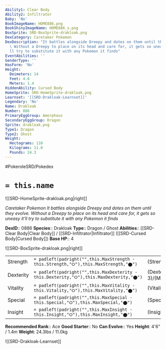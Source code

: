 ```yaml
---
Ability1: Clear Body
Ability2: Infiltrator
Baby: 'No'
BookImageName: HOME886.png
BookShinyImageName: HOME886_s.png
BoxSprite: SRD-BoxSprite-drakloak.png
DexCategory: Caretaker Pokemon
DexDescription: "It battles alongside Dreepy and dotes on them until they evolve.\
  \ Without a Dreepy to place on its head and care for, it gets so uneasy it\u2019\
  ll try to substitute it with any Pokemon it finds"
EventAbilities: ''
GenderType: ''
HasForm: 'No'
Height:
  Deimeters: 14
  Feet: 4.6
  Meters: 1.4
HiddenAbility: Cursed Body
HomeSprite: SRD-HomeSprite-drakloak.png
Learnset: '[[SRD-Drakloak-Learnset]]'
Legendary: 'No'
Name: Drakloak
Number: 886
PrimaryEggGroup: Amorphous
SecondaryEggGroup: Dragon
Sprite: drakloak.png
Type1: Dragon
Type2: Ghost
Weight:
  Hectograms: 110
  Kilograms: 11.0
  Pounds: 24.3
---
```


#PokeroleSRD/Pokedex

# `= this.name`

![[SRD-HomeSprite-drakloak.png|right]]

*Caretaker Pokemon*
*It battles alongside Dreepy and dotes on them until they evolve. Without a Dreepy to place on its head and care for, it gets so uneasy it’ll try to substitute it with any Pokemon it finds*

**DexID**:: 0886
**Species**:: Drakloak
**Type**:: Dragon / Ghost
**Abilities**:: [[SRD-Clear Body|Clear Body]] / [[SRD-Infiltrator|Infiltrator]] ([[SRD-Cursed Body|Cursed Body]])
**Base HP**:: 4

![[SRD-BoxSprite-drakloak.png|right]]

|           |                                                                                        |                                          |
| --------- | -------------------------------------------------------------------------------------- | ---------------------------------------- |
| Strength  | `= padleft(padright("",this.MaxStrength - this.Strength,"⭘"),this.MaxStrength,"⬤")`    | (Strength::2)/(MaxStrength::5)   |
| Dexterity | `= padleft(padright("",this.MaxDexterity - this.Dexterity,"⭘"),this.MaxDexterity,"⬤")` | (Dexterity:: 3)/(MaxDexterity::6) |
| Vitality  | `= padleft(padright("",this.MaxVitality - this.Vitality,"⭘"),this.MaxVitality,"⬤")`    | (Vitality::2)/(MaxVitality::4)   |
| Special   | `= padleft(padright("",this.MaxSpecial - this.Special,"⭘"),this.MaxSpecial,"⬤")`       | (Special::2)/(MaxSpecial::4)     |
| Insight   | `= padleft(padright("",this.MaxInsight - this.Insight,"⭘"),this.MaxInsight,"⬤")`       | (Insight::2)/(MaxInsight::4)     |

**Recommended Rank**:: Ace
**Good Starter**:: No
**Can Evolve**:: Yes
**Height**: 4'6" / 1.4m
**Weight**: 24.3lbs / 11.0kg

![[SRD-Drakloak-Learnset]]